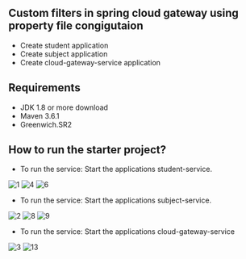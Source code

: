 ## Custom filters in spring cloud gateway using property file congigutaion

- Create student application
- Create subject application
- Create cloud-gateway-service application


## Requirements
- JDK 1.8 or more download
- Maven 3.6.1 
- Greenwich.SR2

## How to run the starter project?
- To run the service: Start the applications student-service.

![1](https://user-images.githubusercontent.com/85616604/158134165-c5cbd553-d6d2-4488-963a-d7722772d09b.png)
![4](https://user-images.githubusercontent.com/85616604/158134169-9cb30d14-19e2-4204-af33-27c5c929d31d.png)
![6](https://user-images.githubusercontent.com/85616604/158134171-b927ad1c-5345-46be-8728-906d095d28c3.png)

- To run the service: Start the applications subject-service.

![2](https://user-images.githubusercontent.com/85616604/158134167-23bc911a-512c-415a-9277-e58a563ae6b0.png)
![8](https://user-images.githubusercontent.com/85616604/158134179-89807299-873e-4b5f-b397-5ee3f52c226e.png)
![9](https://user-images.githubusercontent.com/85616604/158134182-7f6f88c8-83ba-41e6-bf7b-986217d1b7f6.png)

- To run the service: Start the applications cloud-gateway-service

![3](https://user-images.githubusercontent.com/85616604/158134164-d0a8786e-2f0e-42a4-adda-b7e5adc354ce.png)
![13](https://user-images.githubusercontent.com/85616604/158134192-eb8fe64e-53db-430b-84ae-bd54a5abf21e.png)

